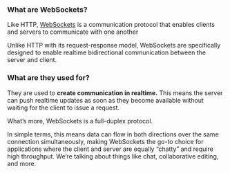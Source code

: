 ### What are WebSockets?

Like HTTP, [WebSockets](https://ably.com/topic/websockets) is a communication protocol that enables clients  and servers to communicate with one another

Unlike HTTP with its request-response model, WebSockets are specifically designed to enable realtime bidirectional communication between the server and client. 

### What are they used for?

They are used to **create communication in realtime.** This means the server can push realtime updates as soon as they become available without waiting for the client to issue a request.

What’s more, WebSockets is a full-duplex protocol. 

In simple terms, this means data can flow in both directions over the same connection simultaneously, making WebSockets the go-to choice for applications where the client and server are equally “chatty” and require high throughput. We’re talking about things like chat, collaborative editing, and more.